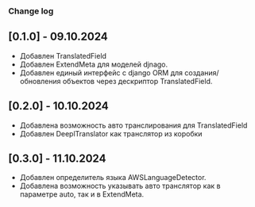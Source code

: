### Change log

## [0.1.0] - 09.10.2024

- Добавлен TranslatedField
- Добавлен ExtendMeta для моделей djnago.
- Добавлен единый интерфейс с django ORM для создания/обновления объектов через дескриптор TranslatedField.

## [0.2.0] - 10.10.2024

- Добавлена возможность авто транслирования для TranslatedField
- Добавлен DeeplTranslator как транслятор из коробки

## [0.3.0] - 11.10.2024

- Добавлен определитель языка AWSLanguageDetector.
- Добавлена возможность указывать авто транслятор как в параметре auto, так и в ExtendMeta.